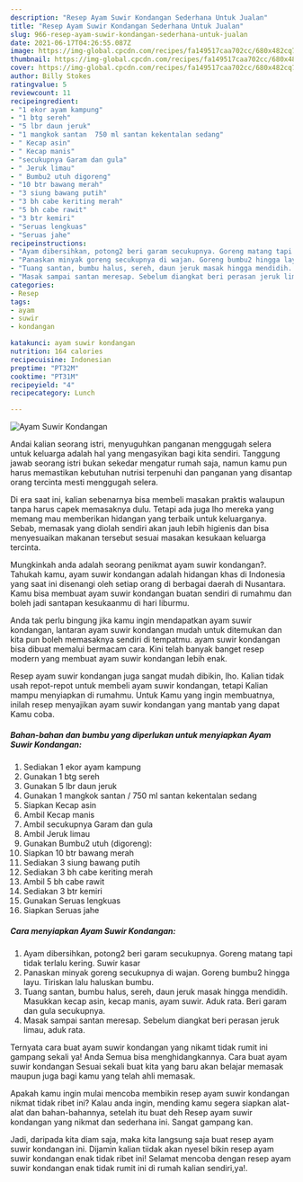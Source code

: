 ```yaml
---
description: "Resep Ayam Suwir Kondangan Sederhana Untuk Jualan"
title: "Resep Ayam Suwir Kondangan Sederhana Untuk Jualan"
slug: 966-resep-ayam-suwir-kondangan-sederhana-untuk-jualan
date: 2021-06-17T04:26:55.087Z
image: https://img-global.cpcdn.com/recipes/fa149517caa702cc/680x482cq70/ayam-suwir-kondangan-foto-resep-utama.jpg
thumbnail: https://img-global.cpcdn.com/recipes/fa149517caa702cc/680x482cq70/ayam-suwir-kondangan-foto-resep-utama.jpg
cover: https://img-global.cpcdn.com/recipes/fa149517caa702cc/680x482cq70/ayam-suwir-kondangan-foto-resep-utama.jpg
author: Billy Stokes
ratingvalue: 5
reviewcount: 11
recipeingredient:
- "1 ekor ayam kampung"
- "1 btg sereh"
- "5 lbr daun jeruk"
- "1 mangkok santan  750 ml santan kekentalan sedang"
- " Kecap asin"
- " Kecap manis"
- "secukupnya Garam dan gula"
- " Jeruk limau"
- " Bumbu2 utuh digoreng"
- "10 btr bawang merah"
- "3 siung bawang putih"
- "3 bh cabe keriting merah"
- "5 bh cabe rawit"
- "3 btr kemiri"
- "Seruas lengkuas"
- "Seruas jahe"
recipeinstructions:
- "Ayam dibersihkan, potong2 beri garam secukupnya. Goreng matang tapi tidak terlalu kering. Suwir kasar"
- "Panaskan minyak goreng secukupnya di wajan. Goreng bumbu2 hingga layu. Tiriskan lalu haluskan bumbu."
- "Tuang santan, bumbu halus, sereh, daun jeruk masak hingga mendidih. Masukkan kecap asin, kecap manis, ayam suwir. Aduk rata. Beri garam dan gula secukupnya."
- "Masak sampai santan meresap. Sebelum diangkat beri perasan jeruk limau, aduk rata."
categories:
- Resep
tags:
- ayam
- suwir
- kondangan

katakunci: ayam suwir kondangan 
nutrition: 164 calories
recipecuisine: Indonesian
preptime: "PT32M"
cooktime: "PT31M"
recipeyield: "4"
recipecategory: Lunch

---
```



![Ayam Suwir Kondangan](https://img-global.cpcdn.com/recipes/fa149517caa702cc/680x482cq70/ayam-suwir-kondangan-foto-resep-utama.jpg)

Andai kalian seorang istri, menyuguhkan panganan menggugah selera untuk keluarga adalah hal yang mengasyikan bagi kita sendiri. Tanggung jawab seorang istri bukan sekedar mengatur rumah saja, namun kamu pun harus memastikan kebutuhan nutrisi terpenuhi dan panganan yang disantap orang tercinta mesti menggugah selera.

Di era  saat ini, kalian sebenarnya bisa membeli masakan praktis walaupun tanpa harus capek memasaknya dulu. Tetapi ada juga lho mereka yang memang mau memberikan hidangan yang terbaik untuk keluarganya. Sebab, memasak yang diolah sendiri akan jauh lebih higienis dan bisa menyesuaikan makanan tersebut sesuai masakan kesukaan keluarga tercinta. 



Mungkinkah anda adalah seorang penikmat ayam suwir kondangan?. Tahukah kamu, ayam suwir kondangan adalah hidangan khas di Indonesia yang saat ini disenangi oleh setiap orang di berbagai daerah di Nusantara. Kamu bisa membuat ayam suwir kondangan buatan sendiri di rumahmu dan boleh jadi santapan kesukaanmu di hari liburmu.

Anda tak perlu bingung jika kamu ingin mendapatkan ayam suwir kondangan, lantaran ayam suwir kondangan mudah untuk ditemukan dan kita pun boleh memasaknya sendiri di tempatmu. ayam suwir kondangan bisa dibuat memalui bermacam cara. Kini telah banyak banget resep modern yang membuat ayam suwir kondangan lebih enak.

Resep ayam suwir kondangan juga sangat mudah dibikin, lho. Kalian tidak usah repot-repot untuk membeli ayam suwir kondangan, tetapi Kalian mampu menyiapkan di rumahmu. Untuk Kamu yang ingin membuatnya, inilah resep menyajikan ayam suwir kondangan yang mantab yang dapat Kamu coba.

<!--inarticleads1-->

##### Bahan-bahan dan bumbu yang diperlukan untuk menyiapkan Ayam Suwir Kondangan:

1. Sediakan 1 ekor ayam kampung
1. Gunakan 1 btg sereh
1. Gunakan 5 lbr daun jeruk
1. Gunakan 1 mangkok santan / 750 ml santan kekentalan sedang
1. Siapkan  Kecap asin
1. Ambil  Kecap manis
1. Ambil secukupnya Garam dan gula
1. Ambil  Jeruk limau
1. Gunakan  Bumbu2 utuh (digoreng):
1. Siapkan 10 btr bawang merah
1. Sediakan 3 siung bawang putih
1. Sediakan 3 bh cabe keriting merah
1. Ambil 5 bh cabe rawit
1. Sediakan 3 btr kemiri
1. Gunakan Seruas lengkuas
1. Siapkan Seruas jahe




<!--inarticleads2-->

##### Cara menyiapkan Ayam Suwir Kondangan:

1. Ayam dibersihkan, potong2 beri garam secukupnya. Goreng matang tapi tidak terlalu kering. Suwir kasar
1. Panaskan minyak goreng secukupnya di wajan. Goreng bumbu2 hingga layu. Tiriskan lalu haluskan bumbu.
1. Tuang santan, bumbu halus, sereh, daun jeruk masak hingga mendidih. Masukkan kecap asin, kecap manis, ayam suwir. Aduk rata. Beri garam dan gula secukupnya.
1. Masak sampai santan meresap. Sebelum diangkat beri perasan jeruk limau, aduk rata.




Ternyata cara buat ayam suwir kondangan yang nikamt tidak rumit ini gampang sekali ya! Anda Semua bisa menghidangkannya. Cara buat ayam suwir kondangan Sesuai sekali buat kita yang baru akan belajar memasak maupun juga bagi kamu yang telah ahli memasak.

Apakah kamu ingin mulai mencoba membikin resep ayam suwir kondangan nikmat tidak ribet ini? Kalau anda ingin, mending kamu segera siapkan alat-alat dan bahan-bahannya, setelah itu buat deh Resep ayam suwir kondangan yang nikmat dan sederhana ini. Sangat gampang kan. 

Jadi, daripada kita diam saja, maka kita langsung saja buat resep ayam suwir kondangan ini. Dijamin kalian tiidak akan nyesel bikin resep ayam suwir kondangan enak tidak ribet ini! Selamat mencoba dengan resep ayam suwir kondangan enak tidak rumit ini di rumah kalian sendiri,ya!.

